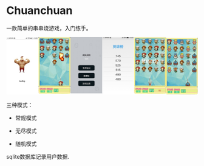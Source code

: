 # Chuanchuan

一款简单的串串烧游戏，入门练手。

![](https://raw.githubusercontent.com/chuangwailinjie/Chuanchuan/master/chuanchuan.png)

三种模式：

- 常规模式

- 无尽模式

- 随机模式

sqlite数据库记录用户数据.  
